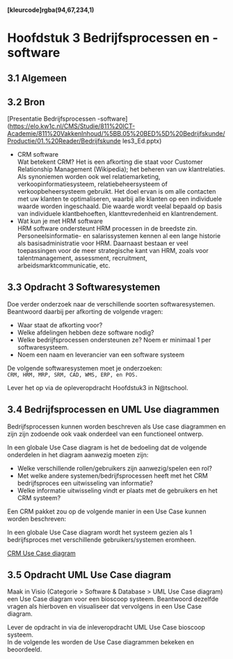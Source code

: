 #### [kleurcode]rgba(94,67,234,1)

#  Hoofdstuk 3 Bedrijfsprocessen en -software

## 3.1 Algemeen

## 3.2 Bron

[Presentatie Bedrijfsprocessen -software](https://elo.kw1c.nl/CMS/Studie/811%20ICT-Academie/811%20VakkenInhoud/%5BB.05%20BED%5D%20Bedrijfskunde/Productie/01.%20Reader/Bedrijfskunde les3_Ed.pptx)

- CRM software<br>
Wat betekent CRM? Het is een afkorting die staat voor Customer Relationship Management (Wikipedia); het beheren van uw klantrelaties. Als synoniemen worden ook wel relatiemarketing, verkoopinformatiesysteem, relatiebeheersysteem of verkoopbeheersysteem gebruikt. Het doel ervan is om alle contacten met uw klanten te optimaliseren, waarbij alle klanten op een individuele waarde worden ingeschaald. Die waarde wordt veelal bepaald op basis van individuele klantbehoeften, klanttevredenheid en klantrendement.
- Wat kun je met HRM software<br>
HRM software ondersteunt HRM processen in de breedste zin. Personeelsinformatie- en salarissystemen kennen al een lange historie als basisadministratie voor HRM. Daarnaast bestaan er veel toepassingen voor de meer strategische kant van HRM, zoals voor talentmanagement, assessment, recruitment, arbeidsmarktcommunicatie, etc. 

## 3.3 Opdracht 3 Softwaresystemen

Doe verder onderzoek naar de verschillende soorten softwaresystemen.
<br>Beantwoord daarbij per afkorting de volgende vragen:
- Waar staat de afkorting voor?
- Welke afdelingen hebben deze software nodig?
- Welke bedrijfsprocessen ondersteunen ze? Noem er minimaal 1 per softwaresysteem.
- Noem een naam en leverancier van een software systeem

De volgende softwaresystemen moet je onderzoeken:<br>
``CRM, HRM, MRP, SRM, CAD, WMS, ERP, en POS.`` 

Lever het op via de opleveropdracht Hoofdstuk3 in N@tschool.

## 3.4 Bedrijfsprocessen en UML Use diagrammen

Bedrijfsprocessen kunnen worden beschreven als Use case diagrammen en zijn zijn zodoende ook vaak onderdeel van een functioneel ontwerp.

In een globale Use Case diagram is het de bedoeling dat de volgende onderdelen in het diagram aanwezig moeten zijn:

- Welke verschillende rollen/gebruikers zijn aanwezig/spelen een rol?
- Met welke andere systemen/bedrijfsprocessen heeft met het CRM bedrijfsproces een uitwisseling van informatie?
- Welke informatie uitwisseling vindt er plaats met de gebruikers en het CRM systeem? 

Een CRM pakket zou op de volgende manier in een Use Case kunnen worden beschreven:

In een globale Use Case diagram wordt het systeem gezien als 1 bedrijfsproces met verschillende gebruikers/systemen eromheen.

[CRM Use Case diagram](https://elo.kw1c.nl/CMS/Studie/811%20ICT-Academie/811%20VakkenInhoud/[B.05%20BED]%20Bedrijfskunde/Productie/04.%20Aanvullend/CRM1.pdf)

## 3.5 Opdracht UML Use Case diagram

Maak in Visio (Categorie > Software & Database > UML Use Case diagram) een Use Case diagram voor een bioscoop systeem.
Beantwoord dezelfde vragen als hierboven en visualiseer dat vervolgens in een Use Case diagram.

Lever de opdracht in via de inleveropdracht UML Use Case bioscoop systeem.
<br>
In de volgende les worden de Use Case diagrammen bekeken en beoordeeld. 
